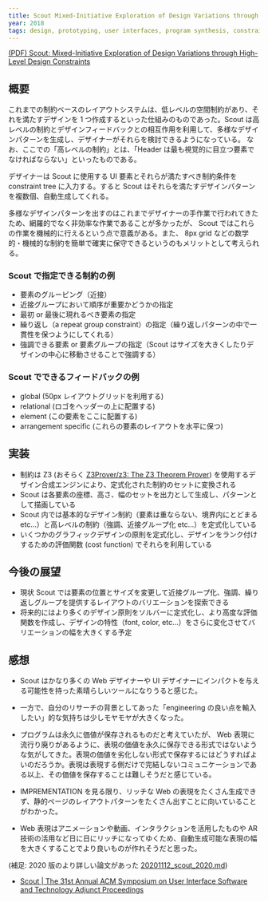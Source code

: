 ```yaml
---
title: Scout Mixed-Initiative Exploration of Design Variations through High-Level Design Constraints
year: 2018
tags: design, prototyping, user interfaces, program synthesis, constraint solving
---
```


[(PDF) Scout: Mixed-Initiative Exploration of Design Variations through High-Level Design Constraints](https://www.researchgate.net/publication/328323220_Scout_Mixed-Initiative_Exploration_of_Design_Variations_through_High-Level_Design_Constraints)

## 概要

これまでの制約ベースのレイアウトシステムは、低レベルの空間制約があり、それを満たすデザインを 1 つ作成するといった仕組みのものであった。Scout は高レベルの制約とデザインフィードバックとの相互作用を利用して、多様なデザインパターンを生成し、デザイナーがそれらを検討できるようになっている。
なお、ここでの「高レベルの制約」とは、「Header は最も視覚的に目立つ要素でなければならない」といったものである。

デザイナーは Scout に使用する UI 要素とそれらが満たすべき制約条件を constraint tree に入力する。すると Scout はそれらを満たすデザインパターンを複数個、自動生成してくれる。

多様なデザインパターンを出すのはこれまでデザイナーの手作業で行われてきたため、網羅的でなく非効率な作業であることが多かったが、 Scout ではこれらの作業を機械的に行えるという点で意義がある。また、 8px grid などの数学的・機械的な制約を簡単で確実に保守できるというのもメリットとして考えられる。

### Scout で指定できる制約の例

- 要素のグルーピング（近接）
- 近接グループにおいて順序が重要かどうかの指定
- 最初 or 最後に現れるべき要素の指定
- 繰り返し（a repeat group constraint）の指定（繰り返しパターンの中で一貫性を保つようにしてくれる）
- 強調できる要素 or 要素グループの指定（Scout はサイズを大きくしたりデザインの中心に移動させることで強調する）

### Scout でできるフィードバックの例

- global (50px レイアウトグリッドを利用する)
- relational (ロゴをヘッダーの上に配置する)
- element (この要素をここに配置する)
- arrangement specific (これらの要素のレイアウトを水平に保つ)

## 実装

- 制約は Z3 (おそらく [Z3Prover/z3: The Z3 Theorem Prover](https://github.com/Z3Prover/z3)) を使用するデザイン合成エンジンにより、定式化された制約のセットに変換される
- Scout は各要素の座標、高さ、幅のセットを出力として生成し、パターンとして描画している
- Scout 内では基本的なデザイン制約（要素は重ならない、境界内にとどまる etc...）と高レベルの制約（強調、近接グループ化 etc...）を定式化している
- いくつかのグラフィックデザインの原則を定式化し、デザインをランク付けするための評価関数 (cost function) でそれらを利用している

## 今後の展望

- 現状 Scout では要素の位置とサイズを変更して近接グループ化、強調、繰り返しグループを提供するレイアウトのバリエーションを探索できる
- 将来的にはより多くのデザイン原則をソルバーに定式化し、より高度な評価関数を作成し、デザインの特性（font, color, etc...）をさらに変化させてバリエーションの幅を大きくする予定

## 感想

- Scout はかなり多くの Web デザイナーや UI デザイナーにインパクトを与える可能性を持った素晴らしいツールになりうると感じた。
- 一方で、自分のリサーチの背景としてあった「engineering の良い点を輸入したい」的な気持ちは少しモヤモヤが大きくなった。
- プログラムは永久に価値が保存されるものだと考えていたが、 Web 表現に流行り廃りがあるように、表現の価値を永久に保存できる形式ではないような気がしてきた。表現の価値を劣化しない形式で保存するにはどうすればよいのだろうか。表現は表現する側だけで完結しないコミュニケーションである以上、その価値を保存することは難しそうだと感じている。

- IMPREMENTATION を見る限り、リッチな Web の表現をたくさん生成できず、静的ページのレイアウトパターンをたくさん出すことに向いていることがわかった。
- Web 表現はアニメーションや動画、インタラクションを活用したものや AR 技術の活用など日に日にリッチになってゆくため、自動生成可能な表現の幅を大きくすることでより良いものが作れそうだと思った。

(補足: 2020 版のより詳しい論文があった [20201112_scout_2020.md](./20201112_scout_2020.md))

- [Scout | The 31st Annual ACM Symposium on User Interface Software and Technology Adjunct Proceedings](https://dl.acm.org/doi/10.1145/3266037.3271626)
